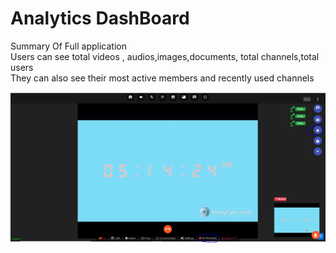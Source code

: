 # Analytics DashBoard

Summary Of Full application  
Users can see total videos , audios,images,documents, total channels,total users  
They can also see their most active members and recently used channels

![](../.gitbook/assets/image%20%28248%29.png)

